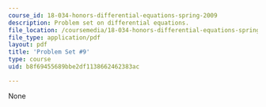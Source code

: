 ```yaml
---
course_id: 18-034-honors-differential-equations-spring-2009
description: Problem set on differential equations.
file_location: /coursemedia/18-034-honors-differential-equations-spring-2009/b8f69455689bbe2df1138662462383ac_MIT18_034s09_pset09.pdf
file_type: application/pdf
layout: pdf
title: 'Problem Set #9'
type: course
uid: b8f69455689bbe2df1138662462383ac

---
```

None